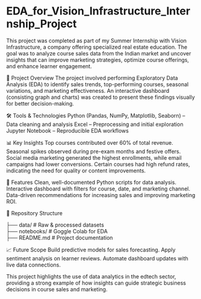 # EDA_for_Vision_Infrastructure_Internship_Project
This project was completed as part of my Summer Internship with Vision Infrastructure, a company offering specialized real estate education. The goal was to analyze course sales data from the Indian market and uncover insights that can improve marketing strategies, optimize course offerings, and enhance learner engagement.

📌 Project Overview
The project involved performing Exploratory Data Analysis (EDA) to identify sales trends, top-performing courses, seasonal variations, and marketing effectiveness. An interactive dashboard (consisting graph and charts) was created to present these findings visually for better decision-making.

🛠 Tools & Technologies
Python (Pandas, NumPy, Matplotlib, Seaborn) – Data cleaning and analysis
Excel – Preprocessing and initial exploration
Jupyter Notebook – Reproducible EDA workflows

📊 Key Insights
Top courses contributed over 60% of total revenue.
Seasonal spikes observed during pre-exam months and festive offers.
Social media marketing generated the highest enrollments, while email campaigns had lower conversions.
Certain courses had high refund rates, indicating the need for quality or content improvements.

🚀 Features
Clean, well-documented Python scripts for data analysis.
Interactive dashboard with filters for course, date, and marketing channel.
Data-driven recommendations for increasing sales and improving marketing ROI.

📂 Repository Structure

├── data/           # Raw & processed datasets  
├── notebooks/      # Goggle Colab for EDA   
├── README.md       # Project documentation  

📈 Future Scope
Build predictive models for sales forecasting.
Apply sentiment analysis on learner reviews.
Automate dashboard updates with live data connections.

This project highlights the use of data analytics in the edtech sector, providing a strong example of how insights can guide strategic business decisions in course sales and marketing.
